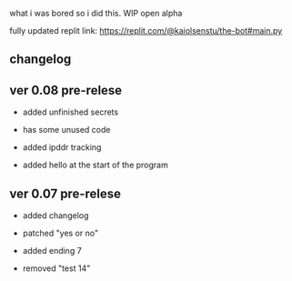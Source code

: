 what
i was bored so i did this. WIP open alpha

fully updated replit link: https://replit.com/@kaiolsenstu/the-bot#main.py

changelog
-
ver 0.08 pre-relese
-
- added unfinished secrets

- has some unused code

- added ipddr tracking

- added hello at the start of the program

ver 0.07 pre-relese
-
- added changelog

- patched "yes or no"

- added ending 7

- removed "test 14"

